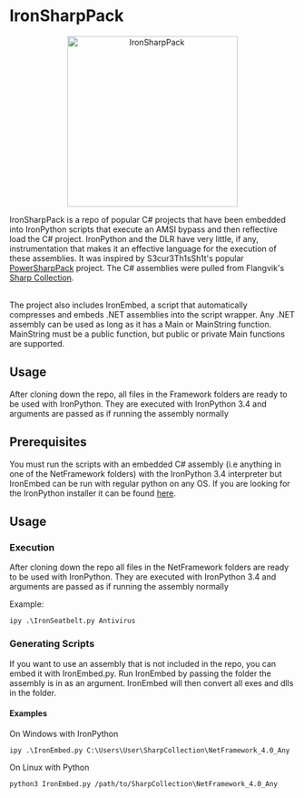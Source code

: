 # IronSharpPack
<p align="center">
	<img src="https://github.com/BC-SECURITY/Empire/assets/42596432/a0e1b1be-a0c8-4212-bc85-4e12ae681130" alt="IronSharpPack" width="300"/>
</p>
IronSharpPack is a repo of popular C# projects that have been embedded into IronPython scripts that execute an AMSI bypass and then reflective load the C# project. IronPython and the DLR have very little, if any, instrumentation that makes it an effective language for the execution of these assemblies. It was inspired by S3cur3Th1sSh1t's popular <a href="https://github.com/S3cur3Th1sSh1t/PowerSharpPack"> PowerSharpPack</a> project. The C# assemblies were pulled from Flangvik's <a href="https://github.com/Flangvik/SharpCollection">Sharp Collection</a>.<br><br>


The project also includes IronEmbed, a script that automatically compresses and embeds .NET assemblies into the script wrapper. Any .NET assembly can be used as long as it has a Main or MainString function. MainString must be a public function, but public or private Main functions are supported.  
## Usage
After cloning down the repo, all files in the Framework folders are ready to be used with IronPython. They are executed with IronPython 3.4 and arguments are passed as if running the assembly normally


## Prerequisites 

You must run the scripts with an embedded C# assembly (i.e anything in one of the NetFramework folders) with the IronPython 3.4 interpreter but IronEmbed can be run with regular python on any OS. 
If you are looking for the IronPython installer it can be found <a href="https://github.com/IronLanguages/ironpython3/releases/tag/v3.4.1">here</a>.

## Usage 

### Execution
After cloning down the repo all files in the NetFramework folders are ready to be used with IronPython. They are executed with IronPython 3.4 and arguments are passed as if running the assembly normally

Example:
```
ipy .\IronSeatbelt.py Antivirus
```

### Generating Scripts

If you want to use an assembly that is not included in the repo, you can embed it with IronEmbed.py. Run IronEmbed by passing the folder the assembly is in as an argument. IronEmbed will then convert all exes and dlls in the folder.  

#### Examples

On Windows with IronPython
```
ipy .\IronEmbed.py C:\Users\User\SharpCollection\NetFramework_4.0_Any
```

On Linux with Python
```
python3 IronEmbed.py /path/to/SharpCollection\NetFramework_4.0_Any
```

  
